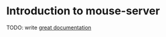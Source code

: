 # Introduction to mouse-server

TODO: write [great documentation](http://jacobian.org/writing/what-to-write/)
